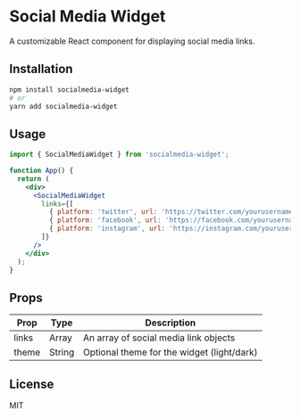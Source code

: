 # Social Media Widget

A customizable React component for displaying social media links.

## Installation

```bash
npm install socialmedia-widget
# or
yarn add socialmedia-widget
```

## Usage

```jsx
import { SocialMediaWidget } from 'socialmedia-widget';

function App() {
  return (
    <div>
      <SocialMediaWidget 
        links={[
          { platform: 'twitter', url: 'https://twitter.com/yourusername' },
          { platform: 'facebook', url: 'https://facebook.com/yourusername' },
          { platform: 'instagram', url: 'https://instagram.com/yourusername' }
        ]}
      />
    </div>
  );
}
```

## Props

| Prop | Type | Description |
|------|------|-------------|
| links | Array | An array of social media link objects |
| theme | String | Optional theme for the widget (light/dark) |

## License

MIT
